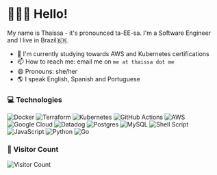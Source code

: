 # 🙋🏻‍♀️ Hello!
My name is Thaíssa - it's pronounced ta-EE-sa. I'm a Software Engineer and I live in Brazil🇧🇷.

- 🔭  I'm currently studying towards AWS and Kubernetes certifications
- 📫  How to reach me: email me on `me at thaissa dot me`
- 😄  Pronouns: she/her
- 🌎  I speak English, Spanish and Portuguese

### 💻 Technologies

![Docker](https://img.shields.io/badge/docker-%230db7ed.svg?style=flat-square&logo=docker&logoColor=white)
![Terraform](https://img.shields.io/badge/terraform-%235835CC.svg?style=flat-square&logo=terraform&logoColor=white)
![Kubernetes](https://img.shields.io/badge/kubernetes-%23326ce5.svg?style=flat-square&logo=kubernetes&logoColor=white)
![GitHub Actions](https://img.shields.io/badge/github%20actions-%232671E5.svg?style=flat-square&logo=githubactions&logoColor=white)
![AWS](https://img.shields.io/badge/AWS-%23FF9900.svg?style=flat-square&logo=amazon-aws&logoColor=white)
![Google Cloud](https://img.shields.io/badge/GoogleCloud-%234285F4.svg?style=flat-square&logo=google-cloud&logoColor=white)
![Datadog](https://img.shields.io/badge/datadog-%23632CA6.svg?style=flat-square&logo=datadog&logoColor=white)
![Postgres](https://img.shields.io/badge/postgres-%23316192.svg?style=flat-square&logo=postgresql&logoColor=white)
![MySQL](https://img.shields.io/badge/mysql-%2300f.svg?style=flat-square&logo=mysql&logoColor=white)
![Shell Script](https://img.shields.io/badge/shell_script-%23121011.svg?style=flat-square&logo=gnu-bash&logoColor=white)
![JavaScript](https://img.shields.io/badge/javascript-%23323330.svg?style=flat-square&logo=javascript&logoColor=%23F7DF1E)
![Python](https://img.shields.io/badge/python-3670A0?style=flat-square&logo=python&logoColor=ffdd54)
![Go](https://img.shields.io/badge/go-%2300ADD8.svg?style=flat-square&logo=go&logoColor=white)




### 🚪 Visitor Count

![Visitor Count](https://profile-counter.glitch.me/tfalbo/count.svg) 
